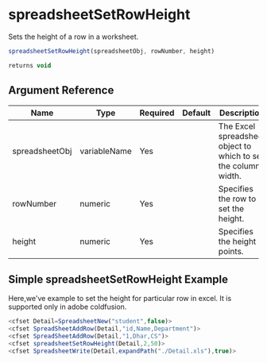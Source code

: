 # spreadsheetSetRowHeight

Sets the height of a row in a worksheet.

```javascript
spreadsheetSetRowHeight(spreadsheetObj, rowNumber, height)
```

```javascript
returns void
```

## Argument Reference

| Name | Type | Required | Default | Description |
| --- | --- | --- | --- | --- |
| spreadsheetObj | variableName | Yes |  | The Excel spreadsheet object to which to set the column width. |
| rowNumber | numeric | Yes |  | Specifies the row to set the height. |
| height | numeric | Yes |  | Specifies the height in points. |

## Simple spreadsheetSetRowHeight Example

Here,we've example to set the height for particular row in excel. It is supported only in adobe coldfusion.

```javascript
<cfset Detail=SpreadsheetNew("student",false)>
<cfset SpreadSheetAddRow(Detail,"id,Name,Department")>
<cfset SpreadSheetAddRow(Detail,"1,Dhar,CS")>
<cfset spreadsheetSetRowHeight(Detail,2,50)>
<cfset SpreadsheetWrite(Detail,expandPath("./Detail.xls"),true)>
```
